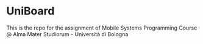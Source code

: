 # UniBoard
This is the repo for the assignment of Mobile Systems Programming Course @ Alma Mater Studiorum - Università di Bologna
